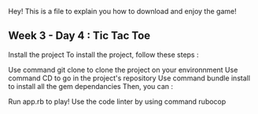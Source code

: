 Hey! This is a file to explain you how to download and enjoy the game! 
## Week 3 - Day 4 : Tic Tac Toe 

Install the project
To install the project, follow these steps :

Use command git clone to clone the project on your environnment
Use command CD to go in the project's repository
Use command bundle install to install all the gem dependancies
Then, you can :

Run app.rb to play! 
Use the code linter by using command rubocop

